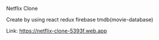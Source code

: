 Netflix Clone

Create by using react redux firebase tmdb(movie-database)

Link: https://netflix-clone-5393f.web.app
